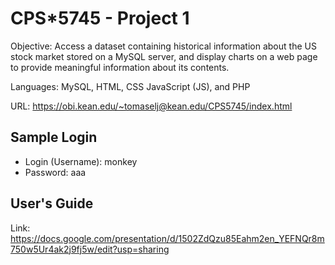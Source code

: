 # CPS*5745 - Project 1
Objective: Access a dataset containing historical information about the US stock market stored on a MySQL server, and display charts on a web page to provide meaningful information about its contents.

Languages: MySQL, HTML, CSS JavaScript (JS), and PHP

URL: https://obi.kean.edu/~tomaselj@kean.edu/CPS5745/index.html

## Sample Login
- Login (Username): monkey
- Password: aaa

## User's Guide
Link: https://docs.google.com/presentation/d/1502ZdQzu85Eahm2en_YEFNQr8m750w5Ur4ak2j9fj5w/edit?usp=sharing
